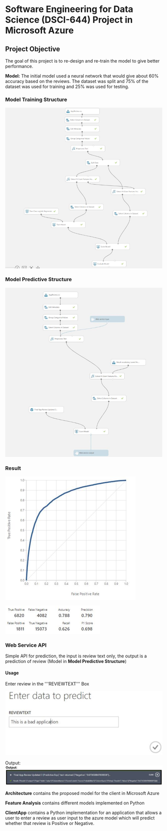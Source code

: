 # **Software Engineering for Data Science (DSCI-644) Project in Microsoft Azure**

## **Project Objective** 
The goal of this project is to re-design and re-train the model to give better performance.

**Model:** The initial model used a neural network that would give about 60% accuracy based on the reviews. The dataset was split and 75% of the dataset was used for training and 25% was used for testing. 

### Model Training Structure

![Train Model](https://github.com/bwvidro/dsci644_team_d/blob/master/Architecture/Model_Train.JPG)

### Model Predictive Structure

![Prediction Model](https://github.com/bwvidro/dsci644_team_d/blob/master/Architecture/Model_Pred.JPG)

### Result

![Results](https://github.com/bwvidro/dsci644_team_d/blob/master/Results/Results.JPG)

![Score](https://github.com/bwvidro/dsci644_team_d/blob/master/Results/Result.JPG)

### Web Service API

Simple API for prediction, the input is review text only, the output is a prediction of review (Model in **Model Predictive Structure**)

#### Usage

Enter review in the '''REVIEWTEXT''' Box

![API](https://github.com/bwvidro/dsci644_team_d/blob/master/Results/API.JPG)

Output:
![Output](https://github.com/bwvidro/dsci644_team_d/blob/master/Results/Output.JPG)



**Architecture** contains the proposed model for the client in Microsoft Azure

**Feature Analysis** contains different models implemented on Python

**ClientApp** contains a Python implementation for an application that allows a user to enter a review as user input to the azure model which will predict whether that review is Positive or Negative.

